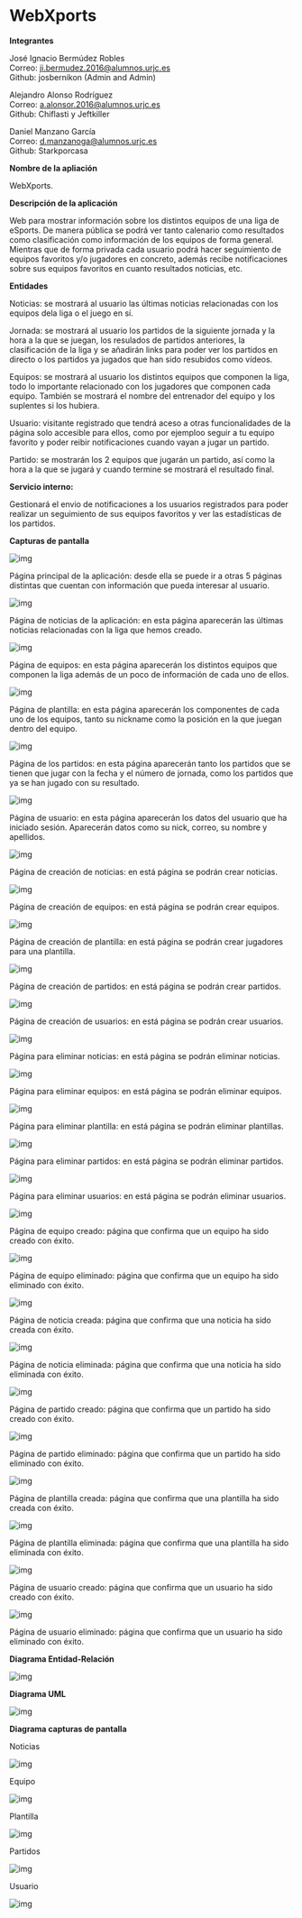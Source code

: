 # WebXports
**Integrantes** 

José Ignacio Bermúdez Robles   
Correo: ji.bermudez.2016@alumnos.urjc.es    
Github: josbernikon (Admin and Admin)

Alejandro Alonso Rodríguez     
Correo: a.alonsor.2016@alumnos.urjc.es      
Github: Chiflasti y Jeftkiller

Daniel Manzano García          
Correo: d.manzanoga@alumnos.urjc.es         
Github: Starkporcasa

**Nombre de la apliación** 

WebXports.

**Descripción de la aplicación**

Web para mostrar información sobre los distintos equipos de una liga de eSports. De manera pública se podrá ver tanto calenario como resultados como clasificación como información de los equipos de forma general. Mientras que de forma privada cada usuario podrá hacer seguimiento de equipos favoritos y/o jugadores en concreto, además recibe notificaciones sobre sus equipos favoritos en cuanto resultados noticias, etc.

**Entidades**

Noticias: se mostrará al usuario las últimas noticias relacionadas con los equipos dela liga o el juego en sí.

Jornada: se mostrará al usuario los partidos de la siguiente jornada y la hora a la que se juegan, los resulados de partidos anteriores, la clasificación de la liga y se añadirán links para poder ver los partidos en directo o los partidos ya jugados que han sido resubidos como vídeos. 

Equipos: se mostrará al usuario los distintos equipos que componen la liga, todo lo importante relacionado con los jugadores que componen cada equipo. También se mostrará el nombre del entrenador del equipo y los suplentes si los hubiera. 

Usuario: visitante registrado que tendrá aceso a otras funcionalidades de la página solo accesible para ellos, como por ejemploo seguir a tu equipo favorito y poder reibir notificaciones cuando vayan a jugar un partido.

Partido: se mostrarán los 2 equipos que jugarán un partido, así como la hora a la que se jugará y cuando termine se mostrará el resultado final.


**Servicio interno:**

Gestionará el envio de notificaciones a los usuarios registrados para poder realizar un seguimiento de sus equipos favoritos y ver las estadísticas de los partidos.


**Capturas de pantalla**

![img](https://github.com/Chiflasti/WebXports/blob/master/Fotos%20DAD/Diagrama%20pagina%20dad/index.JPG)

Página principal de la aplicación: desde ella se puede ir a otras 5 páginas distintas que cuentan con información que pueda interesar al usuario.

![img](https://github.com/Chiflasti/WebXports/blob/master/Fotos%20DAD/Diagrama%20pagina%20dad/Noticias.JPG)

Página de noticias de la aplicación: en esta página aparecerán las últimas noticias relacionadas con la liga que hemos creado.

![img](https://github.com/Chiflasti/WebXports/blob/master/Fotos%20DAD/Diagrama%20pagina%20dad/Equipos.JPG)

Página de equipos: en esta página aparecerán los distintos equipos que componen la liga además de un poco de información de cada uno de ellos.

![img](https://github.com/Chiflasti/WebXports/blob/master/Fotos%20DAD/Diagrama%20pagina%20dad/Plantillas.JPG)

Página de plantilla: en esta página aparecerán los componentes de cada uno de los equipos, tanto su nickname como la posición en la que juegan dentro del equipo.

![img](https://github.com/Chiflasti/WebXports/blob/master/Fotos%20DAD/Diagrama%20pagina%20dad/Partidos.JPG)

Página de los partidos: en esta página aparecerán tanto los partidos que se tienen que jugar con la fecha y el número de jornada, como los partidos que ya se han jugado con su resultado.

![img](https://github.com/Chiflasti/WebXports/blob/master/Fotos%20DAD/Diagrama%20pagina%20dad/Usuario.JPG)

Página de usuario: en esta página aparecerán los datos del usuario que ha iniciado sesión. Aparecerán datos como su nick, correo, su nombre y apellidos.

![img](https://github.com/Chiflasti/WebXports/blob/master/Fotos%20DAD/Diagrama%20pagina%20dad/CrearNoticia.JPG)

Página de creación de noticias: en está página se podrán crear noticias.

![img](https://github.com/Chiflasti/WebXports/blob/master/Fotos%20DAD/Diagrama%20pagina%20dad/CrearEquipo.JPG)

Página de creación de equipos: en está página se podrán crear equipos.

![img](https://github.com/Chiflasti/WebXports/blob/master/Fotos%20DAD/Diagrama%20pagina%20dad/CrearPlantilla.JPG)

Página de creación de plantilla: en está página se podrán crear jugadores para una plantilla.

![img](https://github.com/Chiflasti/WebXports/blob/master/Fotos%20DAD/Diagrama%20pagina%20dad/CrearPartidos.JPG)

Página de creación de partidos: en está página se podrán crear partidos.

![img](https://github.com/Chiflasti/WebXports/blob/master/Fotos%20DAD/Diagrama%20pagina%20dad/CrearUsuario.JPG)

Página de creación de usuarios: en está página se podrán crear usuarios.

![img](https://github.com/Chiflasti/WebXports/blob/master/Fotos%20DAD/Diagrama%20pagina%20dad/EliminarNoticia.JPG)

Página para eliminar noticias: en está página se podrán eliminar noticias.

![img](https://github.com/Chiflasti/WebXports/blob/master/Fotos%20DAD/Diagrama%20pagina%20dad/EliminarEquipo.JPG)

Página para eliminar equipos: en está página se podrán eliminar equipos.

![img](https://github.com/Chiflasti/WebXports/blob/master/Fotos%20DAD/Diagrama%20pagina%20dad/EliminarPlantilla.JPG)

Página para eliminar plantilla: en está página se podrán eliminar plantillas.

![img](https://github.com/Chiflasti/WebXports/blob/master/Fotos%20DAD/Diagrama%20pagina%20dad/eliminarPartidos.JPG)

Página para eliminar partidos: en está página se podrán eliminar partidos.

![img](https://github.com/Chiflasti/WebXports/blob/master/Fotos%20DAD/Diagrama%20pagina%20dad/EliminarUsuarios.JPG)

Página para eliminar usuarios: en está página se podrán eliminar usuarios.

![img](https://github.com/Chiflasti/WebXports/blob/master/Fotos%20DAD/Diagrama%20pagina%20dad/EquipoCreado.JPG)

Página de equipo creado: página que confirma que un equipo ha sido creado con éxito. 

![img](https://github.com/Chiflasti/WebXports/blob/master/Fotos%20DAD/Diagrama%20pagina%20dad/EquipoEliminado.JPG)

Página de equipo eliminado: página que confirma que un equipo ha sido eliminado con éxito.

![img](https://github.com/Chiflasti/WebXports/blob/master/Fotos%20DAD/Diagrama%20pagina%20dad/NoticiaGuardada.JPG)

Página de noticia creada: página que confirma que una noticia ha sido creada con éxito. 

![img](https://github.com/Chiflasti/WebXports/blob/master/Fotos%20DAD/Diagrama%20pagina%20dad/NoticiaEliminada.JPG)

Página de noticia eliminada: página que confirma que una noticia ha sido eliminada con éxito. 

![img](https://github.com/Chiflasti/WebXports/blob/master/Fotos%20DAD/Diagrama%20pagina%20dad/PartidoCreado.JPG)

Página de partido creado: página que confirma que un partido ha sido creado con éxito. 

![img](https://github.com/Chiflasti/WebXports/blob/master/Fotos%20DAD/Diagrama%20pagina%20dad/PartidoEliminado.JPG)

Página de partido eliminado: página que confirma que un partido ha sido eliminado con éxito.

![img](https://github.com/Chiflasti/WebXports/blob/master/Fotos%20DAD/Diagrama%20pagina%20dad/PlantillaGuardada.JPG)

Página de plantilla creada: página que confirma que una plantilla ha sido creada con éxito. 

![img](https://github.com/Chiflasti/WebXports/blob/master/Fotos%20DAD/Diagrama%20pagina%20dad/PlantillaEliminada.JPG)

Página de plantilla eliminada: página que confirma que una plantilla ha sido eliminada con éxito. 

![img](https://github.com/Chiflasti/WebXports/blob/master/Fotos%20DAD/Diagrama%20pagina%20dad/UsuarioCreado.JPG)

Página de usuario creado: página que confirma que un usuario ha sido creado con éxito. 

![img](https://github.com/Chiflasti/WebXports/blob/master/Fotos%20DAD/Diagrama%20pagina%20dad/UsuarioEliminado.JPG)

Página de usuario eliminado: página que confirma que un usuario ha sido eliminado con éxito.

**Diagrama Entidad-Relación**

![img](https://github.com/Chiflasti/WebXports/blob/master/ModeloER.png)

**Diagrama UML**

![img](https://github.com/Chiflasti/WebXports/blob/master/Fotos%20DAD/UMLfase2.jpg)

**Diagrama capturas de pantalla**

Noticias

![img](https://github.com/Chiflasti/WebXports/blob/master/Diagramas/Diagrama%20de%20noticias.JPG)

Equipo

![img](https://github.com/Chiflasti/WebXports/blob/master/Diagramas/Diagrama%20de%20equipos.JPG)

Plantilla

![img](https://github.com/Chiflasti/WebXports/blob/master/Diagramas/Diagrama%20de%20plantilla.JPG)

Partidos

![img](https://github.com/Chiflasti/WebXports/blob/master/Diagramas/Diagrama%20de%20partidos.JPG)

Usuario

![img](https://github.com/Chiflasti/WebXports/blob/master/Diagramas/Diagrama%20de%20usuario.JPG)
